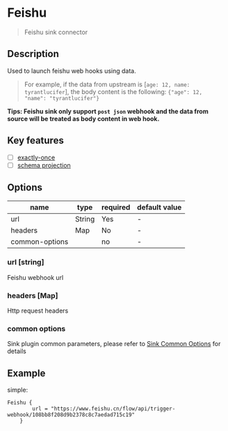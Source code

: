 # Feishu

> Feishu sink connector

## Description

Used to launch feishu web hooks using data. 

> For example, if the data from upstream is [`age: 12, name: tyrantlucifer`], the body content is the following: `{"age": 12, "name": "tyrantlucifer"}`

**Tips: Feishu sink only support `post json` webhook and the data from source will be treated as body content in web hook.**

## Key features

- [ ] [exactly-once](../../concept/connector-v2-features.md)
- [ ] [schema projection](../../concept/connector-v2-features.md)

##  Options

| name           | type   | required | default value |
| -------------- |--------| -------- | ------------- |
| url            | String | Yes      | -             |
| headers        | Map    | No       | -             |
| common-options |        | no       | -             |

### url [string]

Feishu webhook url

### headers [Map]

Http request headers

### common options

Sink plugin common parameters, please refer to [Sink Common Options](common-options.md) for details

## Example

simple:

```hocon
Feishu {
        url = "https://www.feishu.cn/flow/api/trigger-webhook/108bb8f208d9b2378c8c7aedad715c19"
    }
```

